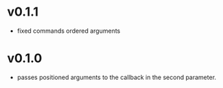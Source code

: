 # v0.1.1

- fixed commands ordered arguments

# v0.1.0

- passes positioned arguments to the callback in the second parameter.
